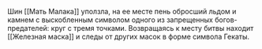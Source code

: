 Шин
[[Мать Малака]] уползла, на ее месте  пень обросший льдом и камнем с выскобленным символом одного из запрещенных богов-предателей: круг с тремя точками.
Возвращаясь к месту битвы находит [[Железная маска]] и следы от других масок в форме символа Гекаты.
